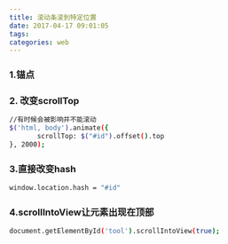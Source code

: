 ```yaml
---
title: 滚动条滚到特定位置
date: 2017-04-17 09:01:05
tags:
categories: web
---
```


### 1.锚点

### 2. 改变scrollTop
```bash
//有时候会被影响并不能滚动 
$('html, body').animate({
       scrollTop: $("#id").offset().top
}, 2000);
```

### 3.直接改变hash
```bash
window.location.hash = "#id"
```

### 4.scrollIntoView让元素出现在顶部
```bash
document.getElementById('tool').scrollIntoView(true);
```
